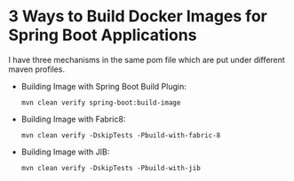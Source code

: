 # 3 Ways to Build Docker Images for Spring Boot Applications

I have three mechanisms in the same pom file which are put under different maven profiles.

- Building Image with Spring Boot Build Plugin:

    ```shell
    mvn clean verify spring-boot:build-image
    ```

- Building Image with Fabric8:

    ```shell
    mvn clean verify -DskipTests -Pbuild-with-fabric-8
    ```


- Building Image with JIB:

    ```shell
    mvn clean verify -DskipTests -Pbuild-with-jib
    ```

